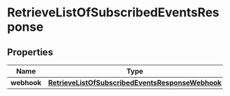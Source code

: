 

# RetrieveListOfSubscribedEventsResponse


## Properties

Name | Type | Description | Notes
------------ | ------------- | ------------- | -------------
**webhook** | [**RetrieveListOfSubscribedEventsResponseWebhook**](RetrieveListOfSubscribedEventsResponseWebhook.md) |  |  [optional]



